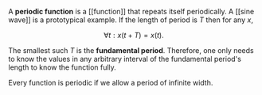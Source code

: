 A **periodic function** is a [[function]] that repeats itself periodically. A [[sine wave]] is a prototypical example. If the length of period is $T$ then for any $x$,

$$
\forall t: x(t + T) = x(t).
$$

The smallest such $T$ is the **fundamental period**. Therefore, one only needs to know the values in any arbitrary interval of the fundamental period's length to know the function fully. 


Every function is periodic if we allow a period of infinite width.